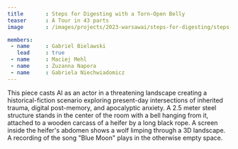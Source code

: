 ```yaml
---
title       : Steps for Digesting with a Torn-Open Belly
teaser      : A Tour in 43 parts
image       : /images/projects/2023-warsawai/steps-for-digesting/steps-for-digesting.jpg

members:
 - name     : Gabriel Bielawski
   lead     : true
 - name     : Maciej Mehl
 - name     : Zuzanna Napora
 - name     : Gabriela Niechwiadomicz
---
```

This piece casts  AI as an actor in a threatening landscape creating a historical-fiction scenario exploring present-day intersections of inherited trauma, digital post-memory, and apocalyptic anxiety. A 2.5 meter steel structure stands in the center of the room with a bell hanging from it, attached to a wooden carcass of a heifer by a long black rope. A screen inside the heifer's abdomen shows a wolf limping through a 3D landscape. A recording of the song "Blue Moon" plays in the otherwise empty space. 
